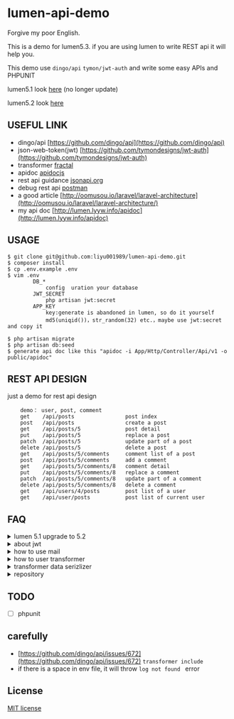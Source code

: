 # lumen-api-demo

Forgive my poor English.

This is a demo for lumen5.3. if you are using lumen to write REST api it will help you.

This demo use `dingo/api`  `tymon/jwt-auth` and write some easy APIs and PHPUNIT

lumen5.1 look [here](https://github.com/liyu001989/lumen-api-demo/tree/5.1) (no longer update)

lumen5.2 look [here](https://github.com/liyu001989/lumen-api-demo/tree/5.2)

## USEFUL LINK

- dingo/api [https://github.com/dingo/api](https://github.com/dingo/api)
- json-web-token(jwt) [https://github.com/tymondesigns/jwt-auth](https://github.com/tymondesigns/jwt-auth)
- transformer [fractal](http://fractal.thephpleague.com/)
- apidoc [apidocjs](http://apidocjs.com/)
- rest api guidance [jsonapi.org](http://jsonapi.org/format/)
- debug rest api [postman](https://chrome.google.com/webstore/detail/postman/fhbjgbiflinjbdggehcddcbncdddomop?hl=en)
- a good article [http://oomusou.io/laravel/laravel-architecture](http://oomusou.io/laravel/laravel-architecture/)
- my api doc [http://lumen.lyyw.info/apidoc](http://lumen.lyyw.info/apidoc)

## USAGE

```
$ git clone git@github.com:liyu001989/lumen-api-demo.git
$ composer install
$ cp .env.example .env
$ vim .env
        DB_*
            config  uration your database
	    JWT_SECRET
            php artisan jwt:secret
	    APP_KEY
            key:generate is abandoned in lumen, so do it yourself
            md5(uniqid())，str_random(32) etc.，maybe use jwt:secret and copy it

$ php artisan migrate
$ php artisan db:seed
$ generate api doc like this "apidoc -i App/Http/Controller/Api/v1 -o public/apidoc"
```



## REST API DESIGN

just a demo for rest api design

```
    demo： user, post, comment
    get    /api/posts              	 post index
    post   /api/posts              	 create a post
    get    /api/posts/5            	 post detail
    put    /api/posts/5            	 replace a post
    patch  /api/posts/5            	 update part of a post
    delete /api/posts/5            	 delete a post
    get    /api/posts/5/comments     comment list of a post
    post   /api/posts/5/comments     add a comment
    get    /api/posts/5/comments/8   comment detail
    put    /api/posts/5/comments/8   replace a comment
    patch  /api/posts/5/comments/8   update part of a comment
    delete /api/posts/5/comments/8   delete a comment
    get    /api/users/4/posts        post list of a user
    get    /api/user/posts           post list of current user
```

##

## FAQ

<details>
  <summary>lumen 5.1 upgrade to  5.2</summary>

- fix compose.json

  ```
    "laravel/lumen-framework": "5.2.*",
    "vlucas/phpdotenv": "~2.2" // important

    just compare composer.json in 5.2
  ```

- fix `bootstrap/app.php`

- `Illuminate\Contracts\Foundation\Application` changed to `Laravel\Lumen\Application`，so fix `app\providers\EventServiceProvider.php`

- cp Middleware to `app/Http/Middleware`
</details>

<details>
  <summary>about jwt</summary>

There is no session and auth guard in lumen 5.2, so attention `config/auth.php`. Also user model must implement `Tymon\JWTAuth\Contracts\JWTSubject`
</details>

<details>
 <summary>how to use mail</summary>

- composer require `illuminate/mail` and `guzzlehttp/guzzle`
- register email service in `bootstrap/app.php` or `some provider`
- add `mail.php` `services.php` in config, just copy them from laravel
- add `MAIL_DRIVER` in env
</details>

<details>
  <summary>how to user transformer </summary>

  transformer is a layer help you format you resource and their relationship.
  
  maybe you can knowstand with this links:

  - [https://lumen-new.lyyw.info/api/posts](https://lumen-new.lyyw.info/api/posts)
  - [https://lumen-new.lyyw.info/api/posts?include=user](https://lumen-new.lyyw.info/api/posts?include=user) 
  - [https://lumen-new.lyyw.info/api/posts?include=user,comments](https://lumen-new.lyyw.info/api/posts?include=user,comments)
  - [https://lumen-new.lyyw.info/api/posts?include=user,comments:limit(1)](https://lumen-new.lyyw.info/api/posts?include=user,comments:limit(1))
  - [https://lumen-new.lyyw.info/api/posts?include=user,comments.user](https://lumen-new.lyyw.info/api/posts?include=user,comments.user)
  - [https://lumen-new.lyyw.info/api/posts?include=user,comments:limit(1),comments.user](https://lumen-new.lyyw.info/api/posts?include=user,comments:limit(1),comments.user)

</details>

<details>
  <summary>transformer data serizlizer </summary>

dingo/api use [Fractal](http://fractal.thephpleague.com/) to transformer resouses，fractal provider 3 serializer,Array,DataArray,JsonApi.more details at here [http://fractal.thephpleague.com/serializers/](http://fractal.thephpleague.com/serializers/)。DataArray is default.You can set your own serizlizer like this：

        see bootstrap/app.php
        $app['Dingo\Api\Transformer\Factory']->setAdapter(function ($app) {
            $fractal = new League\Fractal\Manager;
            // $serializer = new League\Fractal\Serializer\JsonApiSerializer();
            $serializer = new League\Fractal\Serializer\ArraySerializer();
            // $serializer = new ApiDemo\Serializers\NoDataArraySerializer();
            $fractal->setSerializer($serializer);,
            return new Dingo\Api\Transformer\Adapter\Fractal($fractal);
        });

I think default DataArray is good enough.
</details>

<details>
  <summary>repository</summary>

I achieved myself, there are two good repository packages you can try

`rinvex/repository`  and  `prettus/l5-repository`
</details>

## TODO

- [ ] phpunit

## carefully

- [https://github.com/dingo/api/issues/672](https://github.com/dingo/api/issues/672)  `transformer include`
- if there is a space in env file, it will throw `log not found ` error

## License

[MIT license](http://opensource.org/licenses/MIT)
